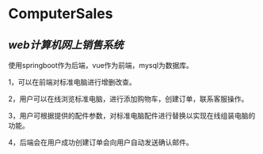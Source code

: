 # ComputerSales

## _web计算机网上销售系统_

使用springboot作为后端，vue作为前端，mysql为数据库。 

1，可以在前端对标准电脑进行增删改查。 

2，用户可以在线浏览标准电脑，进行添加购物车，创建订单，联系客服操作。 

3，用户可根据提供的配件参数，对标准电脑配件进行替换以实现在线组装电脑的功能。 

4，后端会在用户成功创建订单会向用户自动发送确认邮件。
